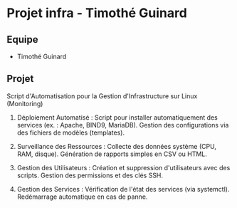 # Projet infra - Timothé Guinard

## Equipe
- Timothé Guinard

## Projet
Script d'Automatisation pour la Gestion d'Infrastructure sur Linux (Monitoring)

1. Déploiement Automatisé :
Script pour installer automatiquement des services (ex. : Apache, BIND9, MariaDB).
Gestion des configurations via des fichiers de modèles (templates).

2. Surveillance des Ressources :
Collecte des données système (CPU, RAM, disque).
Génération de rapports simples en CSV ou HTML.

3. Gestion des Utilisateurs :
Création et suppression d'utilisateurs avec des scripts.
Gestion des permissions et des clés SSH.

4. Gestion des Services :
Vérification de l'état des services (via systemctl).
Redémarrage automatique en cas de panne.